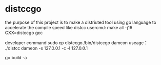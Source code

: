 # distccgo
the purpose of this project is to make a distriuted tool using go language to accelerate the compile speed like distcc
usercmd:
make all -j16 CXX=distccgo gcc

developer command
sudo cp distccgo /bin/distccgo
dameon useage：
./distcc dameon -s 127.0.0.1 -c -l 127.0.0.1

 go build -a

